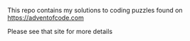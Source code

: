 This repo contains my solutions to coding puzzles found on https://adventofcode.com

Please see that site for more details
